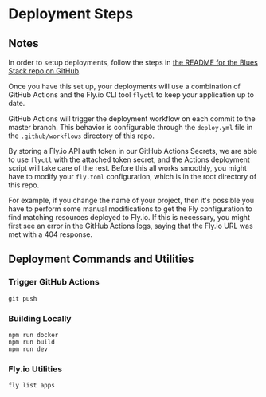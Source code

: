 
# Deployment Steps

## Notes

In order to setup deployments, follow the steps in [the README for the Blues Stack repo on GitHub](https://github.com/remix-run/blues-stack).

Once you have this set up, your deployments will use a combination of GitHub Actions and the Fly.io CLI tool `flyctl` to keep your application up to date. 

GitHub Actions will trigger the deployment workflow on each commit to the master branch. This behavior is configurable through the `deploy.yml` file in the `.github/workflows` directory of this repo.

By storing a Fly.io API auth token in our GitHub Actions Secrets, we are able to use `flyctl` with the attached token secret, and the Actions deployment script will take care of the rest. Before this all works smoothly, you might have to modify your `fly.toml` configuration, which is in the root directory of this repo. 

For example, if you change the name of your project, then it's possible you have to perform some manual modifications to get the Fly configuration to find matching resources deployed to Fly.io. If this is necessary, you might first see an error in the GitHub Actions logs, saying that the Fly.io URL was met with a 404 response.

## Deployment Commands and Utilities

### Trigger GitHub Actions 
```
git push
```

### Building Locally
```
npm run docker
npm run build
npm run dev
```

### Fly.io Utilities
```
fly list apps
```